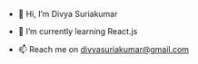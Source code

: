 - 👋 Hi, I’m Divya Suriakumar
<!--- 👀 I’m interested in --->
- 🌱 I’m currently learning React.js
<!--- 💞️ I’m looking to collaborate on ... --->
- 📫 Reach me on divyasuriakumar@gmail.com


<!---
DivyaSuriakumar/DivyaSuriakumar is a ✨ special ✨ repository because its `README.md` (this file) appears on your GitHub profile.
You can click the Preview link to take a look at your changes.
--->
